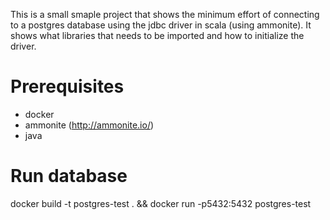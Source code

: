 This is a small smaple project that shows the minimum effort of connecting to a postgres database using the jdbc driver in scala (using ammonite). It shows what libraries that needs to be imported and how to initialize the driver.

# Prerequisites

* docker
* ammonite (http://ammonite.io/)
* java

# Run database

docker build -t postgres-test . && docker run -p5432:5432 postgres-test

